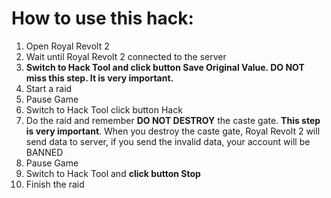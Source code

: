 # How to use this hack:
1. Open Royal Revolt 2
2. Wait until Royal Revolt 2 connected to the server
3. **Switch to Hack Tool and click button Save Original Value. DO NOT miss this step. It is very important.**
4. Start a raid
5. Pause Game
6. Switch to Hack Tool click button Hack
7. Do the raid and remember **DO NOT DESTROY** the caste gate. **This step is very important**. When you destroy the caste gate, Royal Revolt 2 will send data to server, if you send the invalid data, your account will be BANNED
8. Pause Game
9. Switch to Hack Tool and **click button Stop**
10. Finish the raid
